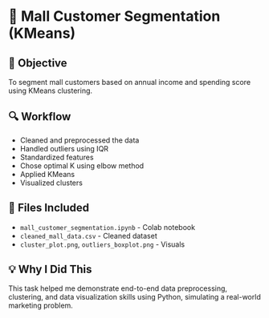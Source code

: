# 🧠 Mall Customer Segmentation (KMeans)

## 📌 Objective
To segment mall customers based on annual income and spending score using KMeans clustering.

## 🔍 Workflow
- Cleaned and preprocessed the data
- Handled outliers using IQR
- Standardized features
- Chose optimal K using elbow method
- Applied KMeans
- Visualized clusters

## 📁 Files Included
- `mall_customer_segmentation.ipynb` - Colab notebook
- `cleaned_mall_data.csv` - Cleaned dataset
- `cluster_plot.png`, `outliers_boxplot.png` - Visuals

## 💡 Why I Did This
This task helped me demonstrate end-to-end data preprocessing, clustering, and data visualization skills using Python, simulating a real-world marketing problem.

